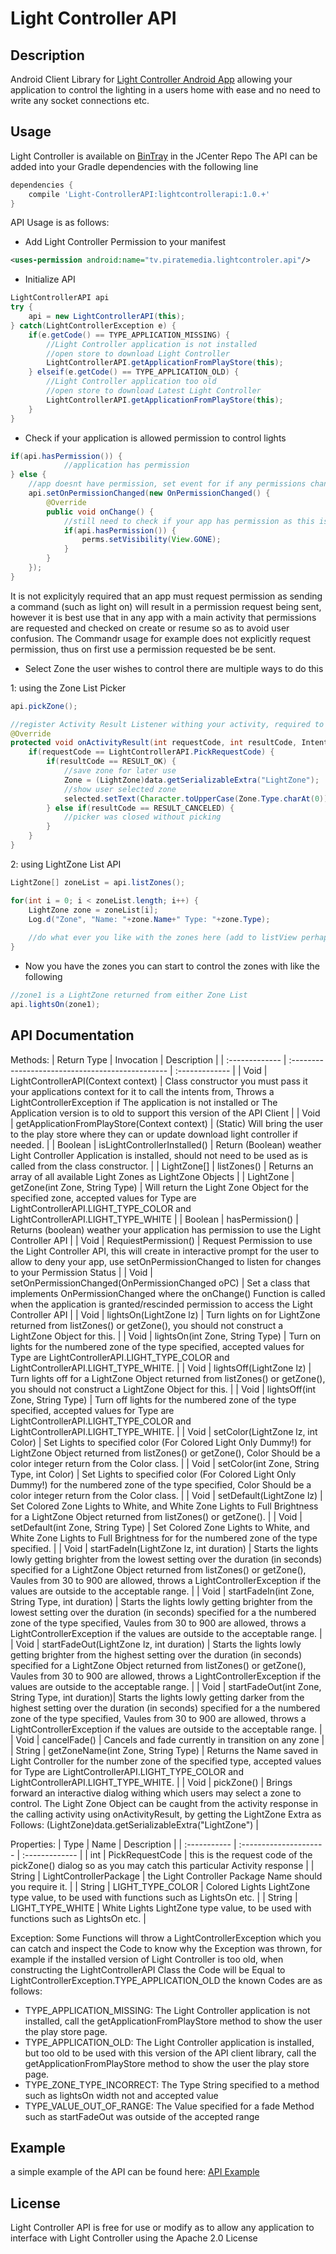Light Controller API
====================

Description
-----------
Android Client Library for [Light Controller Android App](https://github.com/eliotstocker/Light-Controller) allowing your application to control the lighting in a users home with ease and no need to write any socket connections etc.

Usage
-----
Light Controller is available on [BinTray](https://bintray.com/eliotstocker/maven/LightControllerAPI) in the JCenter Repo
The API can be added into your Gradle dependencies with the following line
```gradle
dependencies {
    compile 'Light-ControllerAPI:lightcontrollerapi:1.0.+'
}
```

API Usage is as follows:

* Add Light Controller Permission to your manifest
```xml
<uses-permission android:name="tv.piratemedia.lightcontroler.api"/>
```

* Initialize API
```java
LightControllerAPI api
try {
    api = new LightControllerAPI(this);
} catch(LightControllerException e) {
    if(e.getCode() == TYPE_APPLICATION_MISSING) {
        //Light Controller application is not installed
        //open store to download Light Controller
        LightControllerAPI.getApplicationFromPlayStore(this);
    } elseif(e.getCode() == TYPE_APPLICATION_OLD) {
        //Light Controller application too old
        //open store to download Latest Light Controller
        LightControllerAPI.getApplicationFromPlayStore(this);
    }
}
```

* Check if your application is allowed permission to control lights
```java
if(api.hasPermission()) {
            //application has permission
} else {
    //app doesnt have permission, set event for if any permissions change on the api
    api.setOnPermissionChanged(new OnPermissionChanged() {
        @Override
        public void onChange() {
            //still need to check if your app has permission as this is called on any app permission change
            if(api.hasPermission()) {
                perms.setVisibility(View.GONE);
            }
        }
    });
}
```
It is not explicityly required that an app must request permission as sending a command (such as light on) will result in a permission request being sent, however it is best use that in any app with a main activity that permissions are requested and checked on create or resume so as to avoid user confusion.
The Commandr usage for example does not explicitly request permission, thus on first use a permission requested be be sent.

* Select Zone the user wishes to control
there are multiple ways to do this

1: using the Zone List Picker
```java
api.pickZone();

//register Activity Result Listener withing your activity, required to get the return from the pick activity
@Override
protected void onActivityResult(int requestCode, int resultCode, Intent data) {
    if(requestCode == LightControllerAPI.PickRequestCode) {
        if(resultCode == RESULT_OK) {
            //save zone for later use
            Zone = (LightZone)data.getSerializableExtra("LightZone");
            //show user selected zone
            selected.setText(Character.toUpperCase(Zone.Type.charAt(0)) + Zone.Type.substring(1) + ": " + Zone.Name);
        } else if(resultCode == RESULT_CANCELED) {
            //picker was closed without picking
        }
    }
}
```

2: using LightZone List API
```java
LightZone[] zoneList = api.listZones();

for(int i = 0; i < zoneList.length; i++) {
    LightZone zone = zoneList[i];
    Log.d("Zone", "Name: "+zone.Name+" Type: "+zone.Type);
    
    //do what ever you like with the zones here (add to listView perhapse)
}
```

* Now you have the zones you can start to control the zones with like the following
```java
//zone1 is a LightZone returned from either Zone List
api.lightsOn(zone1);
```

API Documentation
-----------------
Methods:
| Return Type    | Invocation                                       | Description    |
| :------------- | :----------------------------------------------- | :------------- |
| Void           | LightControllerAPI(Context context)              | Class constructor you must pass it your applications context for it to call the intents from, Throws a LightControllerException if The application is not installed or The Application version is to old to support this version of the API Client |
| Void           | getApplicationFromPlayStore(Context context)     | (Static) Will bring the user to the play store where they can or update download light controller if needed. |
| Boolean        | isLightControllerInstalled()                     | Return (Boolean) weather Light Controller Application is installed, should not need to be used as is called from the class constructor. |
| LightZone[]    | listZones()                                      | Returns an array of all available Light Zones as LightZone Objects |
| LightZone      | getZone(int Zone, String Type)                   | Will return the Light Zone Object for the specified zone, accepted values for Type are LightControllerAPI.LIGHT_TYPE_COLOR and LightControllerAPI.LIGHT_TYPE_WHITE |
| Boolean        | hasPermission()                                  | Returns (boolean) weather your application has permission to use the Light Controller API |
| Void           | RequiestPermission()                             | Request Permission to use the Light Controller API, this will create in interactive prompt for the user to allow to deny your app, use setOnPermissionChanged to listen for changes to your Permission Status |
| Void           | setOnPermissionChanged(OnPermissionChanged oPC)  | Set a class that implements OnPermissionChanged where the onChange() Function is called when the application is granted/rescinded permission to access the Light Controller API |
| Void           | lightsOn(LightZone lz)                           | Turn lights on for LightZone returned from listZones() or getZone(), you should not construct a LightZone Object for this. |
| Void           | lightsOn(int Zone, String Type)                  | Turn on lights for the numbered zone of the type specified, accepted values for Type are LightControllerAPI.LIGHT_TYPE_COLOR and LightControllerAPI.LIGHT_TYPE_WHITE. |
| Void           | lightsOff(LightZone lz)                          | Turn lights off for a LightZone Object returned from listZones() or getZone(), you should not construct a LightZone Object for this. |
| Void           | lightsOff(int Zone, String Type)                 | Turn off lights for the numbered zone of the type specified, accepted values for Type are LightControllerAPI.LIGHT_TYPE_COLOR and LightControllerAPI.LIGHT_TYPE_WHITE. |
| Void           | setColor(LightZone lz, int Color)                | Set Lights to specified color (For Colored Light Only Dummy!) for LightZone Object returned from listZones() or getZone(), Color Should be a color integer return from the Color class. |
| Void           | setColor(int Zone, String Type, int Color)       | Set Lights to specified color (For Colored Light Only Dummy!) for the numbered zone of the type specified, Color Should be a color integer return from the Color class. |
| Void           | setDefault(LightZone lz)                         | Set Colored Zone Lights to White, and White Zone Lights to Full Brightness for a LightZone Object returned from listZones() or getZone(). |
| Void           | setDefault(int Zone, String Type)                | Set Colored Zone Lights to White, and White Zone Lights to Full Brightness for for the numbered zone of the type specified. |
| Void           | startFadeIn(LightZone lz, int duration)          | Starts the lights lowly getting brighter from the lowest setting over the duration (in seconds) specified for a LightZone Object returned from listZones() or getZone(), Vaules from 30 to 900 are allowed, throws a LightControllerException if the values are outside to the acceptable range. |
| Void           | startFadeIn(int Zone, String Type, int duration) | Starts the lights lowly getting brighter from the lowest setting over the duration (in seconds) specified for a the numbered zone of the type specified, Vaules from 30 to 900 are allowed, throws a LightControllerException if the values are outside to the acceptable range. |
| Void           | startFadeOut(LightZone lz, int duration)         | Starts the lights lowly getting brighter from the highest setting over the duration (in seconds) specified for a LightZone Object returned from listZones() or getZone(), Vaules from 30 to 900 are allowed, throws a LightControllerException if the values are outside to the acceptable range. |
| Void           | startFadeOut(int Zone, String Type, int duration)| Starts the lights lowly getting darker from the highest setting over the duration (in seconds) specified for a the numbered zone of the type specified, Vaules from 30 to 900 are allowed, throws a LightControllerException if the values are outside to the acceptable range. |
| Void           | cancelFade()                                     | Cancels and fade currently in transition on any zone |
| String         | getZoneName(int Zone, String Type)               | Returns the Name saved in Light Controller for the number zone of the specified type, accepted values for Type are LightControllerAPI.LIGHT_TYPE_COLOR and LightControllerAPI.LIGHT_TYPE_WHITE. |
| Void           | pickZone()                                       | Brings forward an interactive dialog withing which users may select a zone to control. The Light Zone Object can be caught from the activity response in the calling activity using onActivityResult, by getting the LightZone Extra as Follows: (LightZone)data.getSerializableExtra("LightZone") |

Properties:
| Type         | Name                   | Description    |
| :----------- | :--------------------- | :------------- |
| int          | PickRequestCode        | this is the request code of the pickZone() dialog so as you may catch this particular Activity response |
| String       | LightControllerPackage | the Light Controller Package Name should you require it. |
| String       | LIGHT_TYPE_COLOR       | Colored Lights LightZone type value, to be used with functions such as LightsOn etc. |
| String       | LIGHT_TYPE_WHITE       | White Lights LightZone type value, to be used with functions such as LightsOn etc. |

Exception:
Some Functions will throw a LightControllerException which you can catch and inspect the Code to know why the Exception was thrown, for example if the installed version of Light Controller is too old, when constructing the LightControllerAPI Class the Code will be Equal to LightControllerException.TYPE_APPLICATION_OLD the known Codes are as follows:
* TYPE_APPLICATION_MISSING: The Light Controller application is not installed, call the getApplicationFromPlayStore method to show the user the play store page.
* TYPE_APPLICATION_OLD: The Light Controller application is installed, but too old to be used with this version of the API client library, call the getApplicationFromPlayStore method to show the user the play store page.
* TYPE_ZONE_TYPE_INCORRECT: The Type String specified to a method such as lightsOn width not and accepted value
* TYPE_VALUE_OUT_OF_RANGE: The Value specified for a fade Method such as startFadeOut was outside of the accepted range


Example
-------
a simple example of the API can be found here: [API Example](https://github.com/eliotstocker/Light-ControllerAPI/tree/master/example)

License
-------
Light Controller API is free for use or modify as to allow any application to interface with Light Controller using the Apache 2.0 License